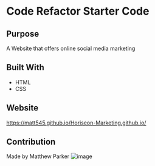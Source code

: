 # Code Refactor Starter Code

## Purpose
A Website that offers online social media marketing

## Built With
* HTML
* CSS

## Website
https://matt545.github.io/Horiseon-Marketing.github.io/

## Contribution
Made by Matthew Parker
![image](https://user-images.githubusercontent.com/84997670/122694086-226fae00-d1f1-11eb-845d-ba2653731af1.png)

